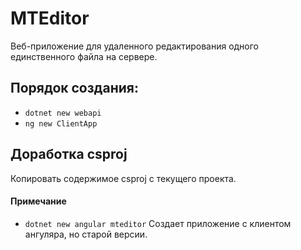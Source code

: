 # MTEditor
Веб-приложение для удаленного редактирования одного единственного файла на сервере.

## Порядок создания:
- `dotnet new webapi`
- `ng new ClientApp`

## Доработка csproj
Копировать содержимое csproj с текущего проекта.

#### Примечание
- `dotnet new angular mteditor` Создает приложение с клиентом ангуляра, но старой версии.
